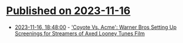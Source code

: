 # [Published on 2023-11-16](index.md)

* [2023-11-16, 18:48:00](https://soylentnews.org/article.pl?sid=23/11/15/1452208&from=rss) - ['Coyote Vs. Acme': Warner Bros Setting Up Screenings for Streamers of Axed Looney Tunes Film](https://soylentnews.org/article.pl?sid=23/11/15/1452208&from=rss)
